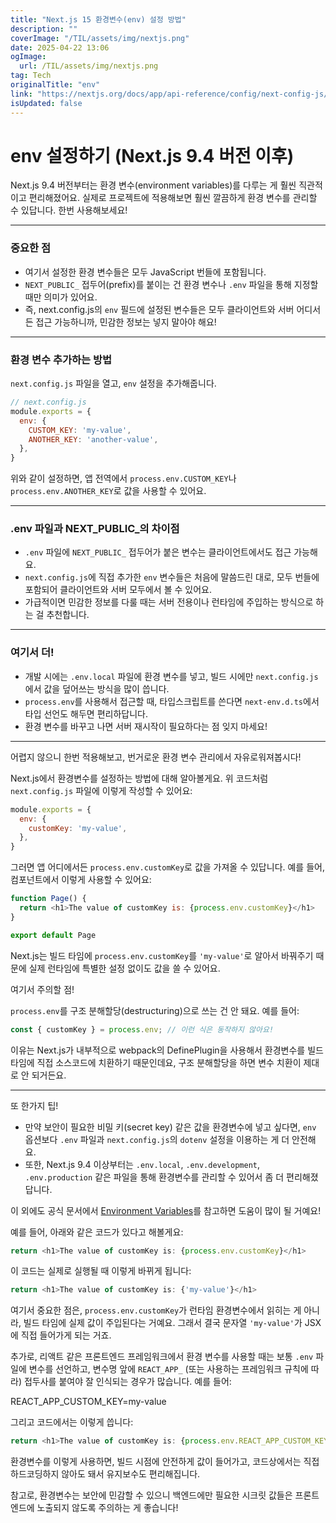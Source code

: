 ```yaml
---
title: "Next.js 15 환경변수(env) 설정 방법"
description: ""
coverImage: "/TIL/assets/img/nextjs.png"
date: 2025-04-22 13:06
ogImage: 
  url: /TIL/assets/img/nextjs.png
tag: Tech
originalTitle: "env"
link: "https://nextjs.org/docs/app/api-reference/config/next-config-js/env"
isUpdated: false
---
```



# env 설정하기 (Next.js 9.4 버전 이후)

Next.js 9.4 버전부터는 환경 변수(environment variables)를 다루는 게 훨씬 직관적이고 편리해졌어요. 실제로 프로젝트에 적용해보면 훨씬 깔끔하게 환경 변수를 관리할 수 있답니다. 한번 사용해보세요!

---

### 중요한 점

- 여기서 설정한 환경 변수들은 모두 JavaScript 번들에 포함됩니다.
- `NEXT_PUBLIC_` 접두어(prefix)를 붙이는 건 환경 변수나 `.env` 파일을 통해 지정할 때만 의미가 있어요.
- 즉, next.config.js의 `env` 필드에 설정된 변수들은 모두 클라이언트와 서버 어디서든 접근 가능하니까, 민감한 정보는 넣지 말아야 해요!

---

### 환경 변수 추가하는 방법

`next.config.js` 파일을 열고, `env` 설정을 추가해줍니다.

```js
// next.config.js
module.exports = {
  env: {
    CUSTOM_KEY: 'my-value',
    ANOTHER_KEY: 'another-value',
  },
}
```

위와 같이 설정하면, 앱 전역에서 `process.env.CUSTOM_KEY`나 `process.env.ANOTHER_KEY`로 값을 사용할 수 있어요.

---

### .env 파일과 NEXT_PUBLIC_의 차이점

- `.env` 파일에 `NEXT_PUBLIC_` 접두어가 붙은 변수는 클라이언트에서도 접근 가능해요.
- `next.config.js`에 직접 추가한 `env` 변수들은 처음에 말씀드린 대로, 모두 번들에 포함되어 클라이언트와 서버 모두에서 볼 수 있어요.
- 가급적이면 민감한 정보를 다룰 때는 서버 전용이나 런타임에 주입하는 방식으로 하는 걸 추천합니다.

---

### 여기서 더!

- 개발 시에는 `.env.local` 파일에 환경 변수를 넣고, 빌드 시에만 `next.config.js`에서 값을 덮어쓰는 방식을 많이 씁니다.
- `process.env`를 사용해서 접근할 때, 타입스크립트를 쓴다면 `next-env.d.ts`에서 타입 선언도 해두면 편리하답니다.
- 환경 변수를 바꾸고 나면 서버 재시작이 필요하다는 점 잊지 마세요!

---

어렵지 않으니 한번 적용해보고, 번거로운 환경 변수 관리에서 자유로워져봅시다!

<!-- TIL 수평 -->
<ins class="adsbygoogle"
     style="display:block"
     data-ad-client="ca-pub-4877378276818686"
     data-ad-slot="1549334788"
     data-ad-format="auto"
     data-full-width-responsive="true"></ins>
<script>
(adsbygoogle = window.adsbygoogle || []).push({});
</script>

Next.js에서 환경변수를 설정하는 방법에 대해 알아볼게요. 위 코드처럼 `next.config.js` 파일에 이렇게 작성할 수 있어요:

```js
module.exports = {
  env: {
    customKey: 'my-value',
  },
}
```

그러면 앱 어디에서든 `process.env.customKey`로 값을 가져올 수 있답니다. 예를 들어, 컴포넌트에서 이렇게 사용할 수 있어요:

```js
function Page() {
  return <h1>The value of customKey is: {process.env.customKey}</h1>
}

export default Page
```

Next.js는 빌드 타임에 `process.env.customKey`를 `'my-value'`로 알아서 바꿔주기 때문에 실제 런타임에 특별한 설정 없이도 값을 쓸 수 있어요.

여기서 주의할 점!  

`process.env`를 구조 분해할당(destructuring)으로 쓰는 건 안 돼요. 예를 들어:

```js
const { customKey } = process.env; // 이런 식은 동작하지 않아요!
```

이유는 Next.js가 내부적으로 webpack의 DefinePlugin을 사용해서 환경변수를 빌드 타임에 직접 소스코드에 치환하기 때문인데요, 구조 분해할당을 하면 변수 치환이 제대로 안 되거든요.

---

또 한가지 팁!

- 만약 보안이 필요한 비밀 키(secret key) 같은 값을 환경변수에 넣고 싶다면, `env` 옵션보다 `.env` 파일과 `next.config.js`의 `dotenv` 설정을 이용하는 게 더 안전해요.
- 또한, Next.js 9.4 이상부터는 `.env.local`, `.env.development`, `.env.production` 같은 파일을 통해 환경변수를 관리할 수 있어서 좀 더 편리해졌답니다.

이 외에도 공식 문서에서 [Environment Variables](https://nextjs.org/docs/basic-features/environment-variables)를 참고하면 도움이 많이 될 거예요!

<!-- TIL 수평 -->
<ins class="adsbygoogle"
     style="display:block"
     data-ad-client="ca-pub-4877378276818686"
     data-ad-slot="1549334788"
     data-ad-format="auto"
     data-full-width-responsive="true"></ins>
<script>
(adsbygoogle = window.adsbygoogle || []).push({});
</script>

예를 들어, 아래와 같은 코드가 있다고 해볼게요:

```js
return <h1>The value of customKey is: {process.env.customKey}</h1>
```

이 코드는 실제로 실행될 때 이렇게 바뀌게 됩니다:

```js
return <h1>The value of customKey is: {'my-value'}</h1>
```

여기서 중요한 점은, `process.env.customKey`가 런타임 환경변수에서 읽히는 게 아니라, 빌드 타임에 실제 값이 주입된다는 거예요. 그래서 결국 문자열 `'my-value'`가 JSX에 직접 들어가게 되는 거죠.

추가로, 리액트 같은 프론트엔드 프레임워크에서 환경 변수를 사용할 때는 보통 `.env` 파일에 변수를 선언하고, 변수명 앞에 `REACT_APP_` (또는 사용하는 프레임워크 규칙에 따라) 접두사를 붙여야 잘 인식되는 경우가 많습니다. 예를 들어:


REACT_APP_CUSTOM_KEY=my-value


그리고 코드에서는 이렇게 씁니다:

```js
return <h1>The value of customKey is: {process.env.REACT_APP_CUSTOM_KEY}</h1>
```

환경변수를 이렇게 사용하면, 빌드 시점에 안전하게 값이 들어가고, 코드상에서는 직접 하드코딩하지 않아도 돼서 유지보수도 편리해집니다.

참고로, 환경변수는 보안에 민감할 수 있으니 백엔드에만 필요한 시크릿 값들은 프론트엔드에 노출되지 않도록 주의하는 게 좋습니다!